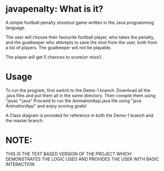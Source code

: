 # javapenalty: What is it?
A simple football penalty shootout game written in the Java programming language.

The user will choose their favourite football player, who takes the penalty, and the goalkeeper who attempts to save the shot from the user, both from a list of players.
The goalkeeper will not be playable.

The player will get 5 chances to score(or miss!).

# Usage
To run the program, first switch to the Demo-1 branch. Download all the .java files and put them all in the same directory. 
Then compile them using "javac *.java"
Proceed to run the AnimationApp.java file using "java AnimationApp" and enjoy scoring goals!

A Class diagram is provided for reference in both the Demo-1 branch and the master branch.

# NOTE:
THIS IS THE TEXT BASED VERSION OF THE PROJECT WHICH DEMONSTRATES THE LOGIC USED AND PROVIDES THE USER WITH BASIC INTERACTION
